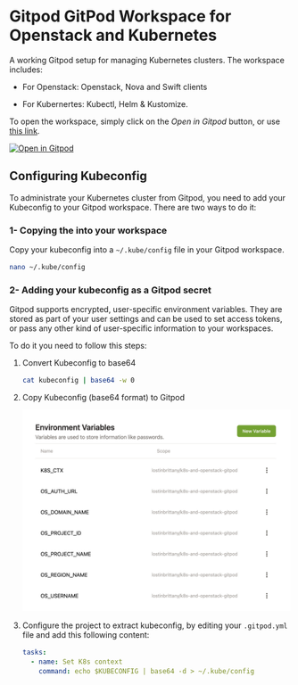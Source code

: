 # Gitpod GitPod Workspace for Openstack and Kubernetes

A working Gitpod setup for managing Kubernetes clusters. The workspace includes:

- For Openstack: Openstack, Nova and Swift clients

- For Kubernertes: Kubectl, Helm & Kustomize.

To open the workspace, simply click on the *Open in Gitpod* button, or use [this link](https://gitpod.io/#k8s-and-openstack-gitpod).

[![Open in Gitpod](https://gitpod.io/button/open-in-gitpod.svg)](https://gitpod.io/#k8s-and-openstack-gitpod)

## Configuring Kubeconfig

To administrate your Kubernetes cluster from Gitpod, you need to add your Kubeconfig to your Gitpod workspace. There are two ways to do it:

### 1- Copying the into your workspace

Copy your kubeconfig into a `~/.kube/config` file in your Gitpod workspace.

```bash
nano ~/.kube/config
```

### 2- Adding your kubeconfig as a Gitpod secret

Gitpod supports encrypted, user-specific environment variables. They are stored as part of your user settings and can be used to set access tokens, or pass any other kind of user-specific information to your workspaces.

To do it you need to follow this steps:

1. Convert Kubeconfig to base64

    ```bash
    cat kubeconfig | base64 -w 0
    ```

1. Copy Kubeconfig (base64 format) to Gitpod 

    ![GitPod environment variables](./img/gitpod-env-variable.jpg)

1. Configure the project to extract kubeconfig, by editing your `.gitpod.yml` file and add this following content:

    ```yaml
    tasks:
      - name: Set K8s context
        command: echo $KUBECONFIG | base64 -d > ~/.kube/config    
    ```



